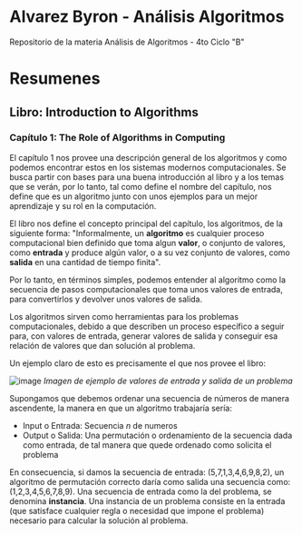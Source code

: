 # Alvarez Byron - Análisis Algoritmos
Repositorio de la materia Análisis de Algoritmos - 4to Ciclo "B"

# Resumenes
## Libro: Introduction to Algorithms
### Capítulo 1: The Role of Algorithms in Computing

El capítulo 1 nos provee una descripción general de los algoritmos y como podemos encontrar estos en los sistemas modernos computacionales. Se busca partir con bases para una
buena introducción al libro y a los temas que se verán, por lo tanto, tal como define el nombre del capítulo, nos define que es un algoritmo junto con unos ejemplos para un 
mejor aprendizaje y su rol en la computación.

El libro nos define el concepto principal del capítulo, los algoritmos, de la siguiente forma: "Informalmente, un **algoritmo** es cualquier proceso computacional bien definido que 
toma algun **valor**, o conjunto de valores, como **entrada** y produce algún valor, o a su vez conjunto de valores, como **salida** en una cantidad de tiempo finita".

Por lo tanto, en términos simples, podemos entender al algoritmo como la secuencia de pasos computacionales que toma unos valores de entrada, para convertirlos y devolver unos valores de salida.

Los algoritmos sirven como herramientas para los problemas computacionales, debido a que describen un proceso específico a seguir para, con valores de entrada, generar valores de salida y conseguir esa relación de valores que dan solución al problema.

Un ejemplo claro de esto es precisamente el que nos provee el libro:

![image](https://github.com/user-attachments/assets/5cd1f3fa-d34e-42d9-8152-36e7bae46338)
*Imagen de ejemplo de valores de entrada y salida de un problema*

Supongamos que debemos ordenar una secuencia de números de manera ascendente, la manera en que un algoritmo trabajaría sería:
- Input o Entrada: Secuencia *n* de numeros
- Output o Salida: Una permutación o ordenamiento de la secuencia dada como entrada, de tal manera que quede ordenado como solicita el problema

En consecuencia, si damos la secuencia de entrada: (5,7,1,3,4,6,9,8,2), un algoritmo de permutación correcto daría como salida una secuencia como: (1,2,3,4,5,6,7,8,9). Una secuencia de entrada como la del problema, se denomina **instancia**. Una instancia de un problema consiste en la entrada (que satisface cualquier regla o necesidad que impone el problema) necesario para calcular la solución al problema.


